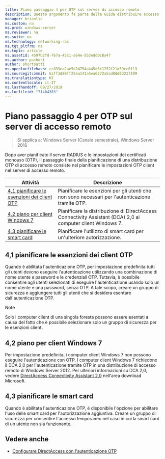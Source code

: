 ```yaml
---
title: Piano passaggio 4 per OTP sul server di accesso remoto
description: Questo argomento fa parte della Guida distribuire accesso remoto con l'autenticazione OTP in Windows Server 2016.
manager: brianlic
ms.custom: na
ms.prod: windows-server
ms.reviewer: na
ms.suite: na
ms.technology: networking-ras
ms.tgt_pltfrm: na
ms.topic: article
ms.assetid: 4b97b2fd-767a-45c1-a64e-5b3edd0c8a47
ms.author: pashort
author: shortpatti
ms.openlocfilehash: cc833ea2ae5d24754a445d6c1252f21a59cc6f13
ms.sourcegitcommit: 6aff3d88ff22ea141a6ea6572a5ad8dd6321f199
ms.translationtype: MT
ms.contentlocale: it-IT
ms.lasthandoff: 09/27/2019
ms.locfileid: "71404383"
---
```

# <a name="step-4-plan-for-otp-on-the-remote-access-server"></a>Piano passaggio 4 per OTP sul server di accesso remoto

>Si applica a: Windows Server (Canale semestrale), Windows Server 2016

Dopo aver pianificato il server RADIUS e le impostazioni dei certificati monouso (OTP), il passaggio finale della pianificazione di una distribuzione OTP di accesso remoto consiste nel pianificare le impostazioni OTP client nel server di accesso remoto.  
  
|Attività|Descrizione|  
|----|--------|  
|[4,1 pianificare le esenzioni dei client OTP](#bkmk_4_1_Exemptions)|Pianificare le esenzioni per gli utenti che non sono necessari per l'autenticazione tramite OTP.|  
|[4,2 piano per client Windows 7](#bkmk_4_2_Win7)|Pianificare la distribuzione di DirectAccess Connectivity Assistant (DCA) 2,0 ai computer client Windows 7.|  
|[4,3 pianificare le smart card](#BKMK_smartcard)|Pianificare l'utilizzo di smart card per un'ulteriore autorizzazione.|  
  
## <a name="bkmk_4_1_Exemptions"></a>4,1 pianificare le esenzioni dei client OTP  
Quando è abilitata l'autenticazione OTP, per impostazione predefinita tutti gli utenti devono eseguire l'autenticazione utilizzando una combinazione di nome utente e password e le credenziali OTP. Tuttavia, è possibile consentire agli utenti selezionati di eseguire l'autenticazione usando solo un nome utente e una password, senza OTP. A tale scopo, creare un gruppo di sicurezza e aggiungere tutti gli utenti che si desidera esentare dall'autenticazione OTP.  
  
> [!NOTE]  
> Solo i computer client di una singola foresta possono essere esentati a causa del fatto che è possibile selezionare solo un gruppo di sicurezza per le esenzioni client.  
  
## <a name="bkmk_4_2_Win7"></a>4,2 piano per client Windows 7  
Per impostazione predefinita, i computer client Windows 7 non possono eseguire l'autenticazione con OTP.  I computer client Windows 7 richiedono il DCA 2,0 per l'autenticazione tramite OTP in una distribuzione di accesso remoto di Windows Server 2012. Per ulteriori informazioni su DCA 2,0, vedere [DirectAccess Connectivity Assistant 2,0](https://go.microsoft.com/fwlink/?LinkId=253699) nell'area download Microsoft.  
  
## <a name="BKMK_smartcard"></a>4,3 pianificare le smart card  
Quando è abilitata l'autenticazione OTP, è disponibile l'opzione per abilitare l'uso delle smart card per l'autorizzazione aggiuntiva. Creare un gruppo di sicurezza per consentire l'accesso temporaneo nel caso in cui la smart card di un utente non sia funzionante.  
  
## <a name="BKMK_Links"></a>Vedere anche  
  
-   [Configurare DirectAccess con l'autenticazione OTP](https://technet.microsoft.com/windows-server-docs/networking/remote-access/ras/otp/deploy-ra-otp)  
  


